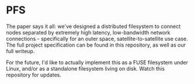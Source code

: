 # PFS

The paper says it all: we've designed a distributed filesystem to connect nodes separated by extremely high latency, low-bandwidth network connections - specifically for an outer space, satellite-to-satellite use case. The full project specification can be found in this repository, as well as our full writeup.

For the future, I'd like to actually implement this as a FUSE filesystem under Linux, and/or as a standalone filesystem living on disk. Watch this repository for updates.
